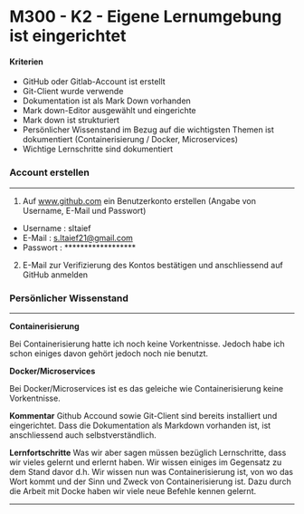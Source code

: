 M300 - K2 - Eigene Lernumgebung ist eingerichtet
===================

#### Kriterien

* GitHub oder Gitlab-Account ist erstellt
* Git-Client wurde verwende
* Dokumentation ist als Mark Down vorhanden
* Mark down-Editor ausgewählt und eingerichte
* Mark down ist strukturiert
* Persönlicher Wissenstand im Bezug auf die wichtigsten Themen ist dokumentiert (Containerisierung / Docker, Microservices)
* Wichtige Lernschritte sind dokumentiert


### Account erstellen
***
1. Auf www.github.com ein Benutzerkonto erstellen (Angabe von Username, E-Mail und Passwort)
* Username  : sltaief
* E-Mail    : s.ltaief21@gmail.com
* Passwort  : ******************
2. E-Mail zur Verifizierung des Kontos bestätigen und anschliessend auf GitHub anmelden

### Persönlicher Wissenstand
***
**Containerisierung**

Bei Containerisierung hatte ich noch keine Vorkentnisse. Jedoch habe ich schon einiges davon gehört jedoch noch nie benutzt.

**Docker/Microservices**

Bei Docker/Microservices ist es das geleiche wie Containerisierung keine Vorkentnisse.

**Kommentar**
Github Accound sowie Git-Client sind bereits installiert und eingerichtet. Dass die Dokumentation als Markdown vorhanden ist, ist anschliessend auch selbstverständlich.

**Lernfortschritte**
Was wir aber sagen müssen bezüglich Lernschritte, dass wir vieles gelernt und erlernt haben. Wir wissen einiges im Gegensatz zu dem Stand davor d.h. Wir wissen nun was Containerisierung ist, von wo das Wort kommt und der Sinn und Zweck von Containerisierung ist. Dazu durch die Arbeit mit Docke haben wir viele neue Befehle kennen gelernt.

--------------------------------------------------------------------------------------------------------------------------------------------------------------------------------
